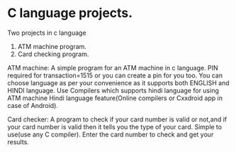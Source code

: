 # C language projects.
Two projects in c language 
1. ATM machine program.
2. Card checking program.

ATM machine:
A simple program for an ATM machine in c language.
PIN required for transaction=1515 
or you can create a pin for you too.
You can choose language as per your convenience as it supports both ENGLISH and HINDI language.
Use Compilers which supports hindi language for using ATM machine Hindi language feature(Online compilers or Cxxdroid app in case of Android).

Card checker:
A program to check if your card number is valid or not,and if your card number is valid then it tells you the type of your card.
Simple to use(use any C compiler).
Enter the card number to check and get your results.
